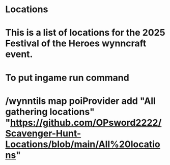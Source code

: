 # Locations
# This is a list of locations for the 2025 Festival of the Heroes wynncraft event.
# To put ingame run command
# /wynntils map poiProvider add "All gathering locations" "https://github.com/OPsword2222/Scavenger-Hunt-Locations/blob/main/All%20locations"